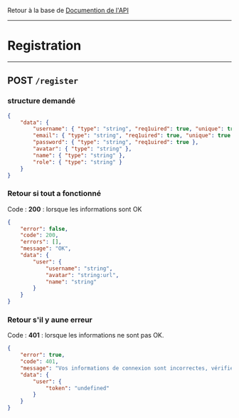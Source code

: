 Retour à la base de [Documention de l'API](documentation-api.md)

---

# Registration

---
## POST `/register`

### structure demandé

```json
{
    "data": {
        "username": { "type": "string", "req1uired": true, "unique": true },
        "email": { "type": "string", "req1uired": true, "unique": true },
        "password": { "type": "string", "req1uired": true },
        "avatar": { "type": "string" },
        "name": { "type": "string" },
        "role": { "type": "string" }
    }
}
```

### Retour si tout a fonctionné

Code : **200** : lorsque les informations sont OK

```json
{
    "error": false,
    "code": 200,
    "errors": [],
    "message": "OK",
    "data": {
        "user": {
            "username": "string",
            "avatar": "string:url",
            "name": "string"
        }
    }
}
```

### Retour s'il y aune erreur

Code : **401** : lorsque les informations ne sont pas OK.

```json
{
    "error": true,
    "code": 401,
    "message": "Vos informations de connexion sont incorrectes, vérifiez votre utilisateur et mot de passe.",
    "data": {
        "user": {
            "token": "undefined"
        }
    }
}
```